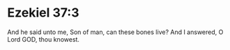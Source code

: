 # Ezekiel 37:3

And he said unto me, Son of man, can these bones live? And I answered, O Lord GOD, thou knowest.